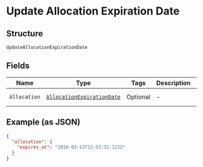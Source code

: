 
# Update Allocation Expiration Date

## Structure

`UpdateAllocationExpirationDate`

## Fields

| Name | Type | Tags | Description | Getter | Setter |
|  --- | --- | --- | --- | --- | --- |
| `Allocation` | [`AllocationExpirationDate`](../../doc/models/allocation-expiration-date.md) | Optional | - | AllocationExpirationDate getAllocation() | setAllocation(AllocationExpirationDate allocation) |

## Example (as JSON)

```json
{
  "allocation": {
    "expires_at": "2016-03-13T12:52:32.123Z"
  }
}
```

